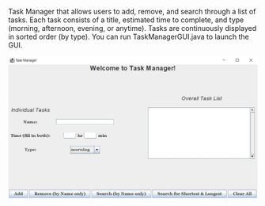 Task Manager that allows users to add, remove, and search through a list of tasks. 
Each task consists of a title, estimated time to complete, and type (morning, afternoon, evening, or anytime). 
Tasks are continuously displayed in sorted order (by type).
You can run TaskManagerGUI.java to launch the GUI.

![](/TaskManager/picture.JPG)
